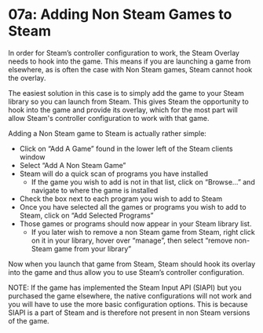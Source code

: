 # 07a: Adding Non Steam Games to Steam

In order for Steam’s controller configuration to work, the Steam Overlay needs to hook into the game. This means if you are launching a game from elsewhere, as is often the case with Non Steam games, Steam cannot hook the overlay.

The easiest solution in this case is to simply add the game to your Steam library so you can launch from Steam. This gives Steam the opportunity to hook into the game and provide its overlay, which for the most part will allow Steam's controller configuration to work with that game.

Adding a Non Steam game to Steam is actually rather simple:

* Click on “Add A Game” found in the lower left of the Steam clients window
* Select “Add A Non Steam Game”
* Steam will do a quick scan of programs you have installed
  * If the game you wish to add is not in that list, click on “Browse…” and navigate to where the game is installed
* Check the box next to each program you wish to add to Steam
* Once you have selected all the games or programs you wish to add to Steam, click on “Add Selected Programs”
* Those games or programs should now appear in your Steam library list.
  * If you later wish to remove a non Steam game from Steam, right click on it in your library, hover over “manage”, then select “remove non-Steam game from your library”

Now when you launch that game from Steam, Steam should hook its overlay into the game and thus allow you to use Steam’s controller configuration.

NOTE: If the game has implemented the Steam Input API (SIAPI) but you purchased the game elsewhere, the native configurations will not work and you will have to use the more basic configuration options. This is because SIAPI is a part of Steam and is therefore not present in non Steam versions of the game.
